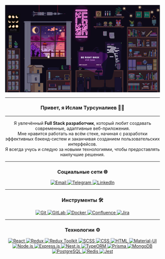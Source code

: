 <div align="center">
  <img src="image/room.gif" alt="Space GIF" width="800px" />

---

### Привет, я Ислам Турсуналиев 👋✨

---

Я увлечённый **Full Stack разработчик**, который любит создавать современные, адаптивные веб-приложения.  
 Мне нравится работать на всём стеке, начиная с разработки эффективных бэкенд-систем и заканчивая созданием пользовательских интерфейсов.  
 Я всегда учусь и следую за новыми технологиями, чтобы предоставлять наилучшие решения.

---

### Социальные сети 🌐

  <a href="mailto:islamxtursunaliev@gmail.com">
    <img src="https://img.shields.io/badge/email-D14836?style=for-the-badge&logo=gmail&logoColor=white" alt="Email" />
  </a>
  <a href="https://t.me/redennessy">
    <img src="https://img.shields.io/badge/Telegram-2CA5E0?style=for-the-badge&logo=telegram&logoColor=white" alt="Telegram" />
  </a>
  <a href="https://linkedin.com/in/redennessy">
    <img src="https://img.shields.io/badge/LinkedIn-0077B5?style=for-the-badge&logo=linkedin&logoColor=white" alt="LinkedIn" />
  </a>

---

### Инструменты 🛠️

  <a href="https://git-scm.com/">
    <img src="https://img.shields.io/badge/git-F05032?style=for-the-badge&logo=git&logoColor=white" alt="Git" />
  </a>
  <a href="https://about.gitlab.com/">
    <img src="https://img.shields.io/badge/gitlab-FCA121?style=for-the-badge&logo=gitlab&logoColor=white" alt="GitLab" />
  </a>
  <a href="https://www.docker.com/">
    <img src="https://img.shields.io/badge/docker-2496ED?style=for-the-badge&logo=docker&logoColor=white" alt="Docker" />
  </a>
  <a href="https://www.atlassian.com/software/confluence">
    <img src="https://img.shields.io/badge/confluence-0052CC?style=for-the-badge&logo=atlassian&logoColor=white" alt="Confluence" />
  </a>
  <a href="https://www.atlassian.com/software/jira">
    <img src="https://img.shields.io/badge/jira-0052CC?style=for-the-badge&logo=jira&logoColor=white" alt="Jira" />
  </a>

---

### Технологии ⚙️

  <a href="https://reactjs.org/">
    <img src="https://img.shields.io/badge/react-61DAFB?style=for-the-badge&logo=react&logoColor=white" alt="React" />
  </a>
  <a href="https://redux.js.org/">
    <img src="https://img.shields.io/badge/redux-764ABC?style=for-the-badge&logo=redux&logoColor=white" alt="Redux" />
  </a>
  <a href="https://redux-toolkit.js.org/">
    <img src="https://img.shields.io/badge/redux%20toolkit-007ACC?style=for-the-badge&logo=redux&logoColor=white" alt="Redux Toolkit" />
  </a>
  <a href="https://sass-lang.com/">
    <img src="https://img.shields.io/badge/scss-CC6699?style=for-the-badge&logo=sass&logoColor=white" alt="SCSS" />
  </a>
  <a href="https://www.w3schools.com/css/">
    <img src="https://img.shields.io/badge/css-1572B6?style=for-the-badge&logo=css3&logoColor=white" alt="CSS" />
  </a>
  <a href="https://www.w3schools.com/html/">
    <img src="https://img.shields.io/badge/html-E34F26?style=for-the-badge&logo=html5&logoColor=white" alt="HTML" />
  </a>
  <a href="https://mui.com/">
    <img src="https://img.shields.io/badge/material%20ui-0081CB?style=for-the-badge&logo=mui&logoColor=white" alt="Material-UI" />
  </a>
  <a href="https://nodejs.org/">
    <img src="https://img.shields.io/badge/node.js-339933?style=for-the-badge&logo=node.js&logoColor=white" alt="Node.js" />
  </a>
  <a href="https://expressjs.com/">
    <img src="https://img.shields.io/badge/express.js-404D59?style=for-the-badge&logo=express&logoColor=white" alt="Express.js" />
  </a>
  <a href="https://nestjs.com/">
    <img src="https://img.shields.io/badge/nest.js-E0234E?style=for-the-badge&logo=nestjs&logoColor=white" alt="Nest.js" />
  </a>
  <a href="https://typeorm.io/">
    <img src="https://img.shields.io/badge/typeorm-E3C73D?style=for-the-badge&logo=typeorm&logoColor=white" alt="TypeORM" />
  </a>
  <a href="https://www.prisma.io/">
    <img src="https://img.shields.io/badge/prisma-2D3748?style=for-the-badge&logo=prisma&logoColor=white" alt="Prisma" />
  </a>
  <a href="https://www.mongodb.com/">
    <img src="https://img.shields.io/badge/mongodb-47A248?style=for-the-badge&logo=mongodb&logoColor=white" alt="MongoDB" />
  </a>
  <a href="https://www.postgresql.org/">
    <img src="https://img.shields.io/badge/postgresql-4169E1?style=for-the-badge&logo=postgresql&logoColor=white" alt="PostgreSQL" />
  </a>
  <a href="https://redis.io/">
    <img src="https://img.shields.io/badge/redis-DC382D?style=for-the-badge&logo=redis&logoColor=white" alt="Redis" />
  </a>
  <a href="https://jestjs.io/">
    <img src="https://img.shields.io/badge/jest-C21325?style=for-the-badge&logo=jest&logoColor=white" alt="Jest" />
  </a>
</div>
